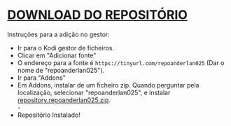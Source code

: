 # <a href="repository.repoanderlan025.zip">DOWNLOAD DO REPOSITÓRIO</a>

Instruções para a adição no gestor:


<p align="left">
  <ul>
    <li>Ir para o Kodi gestor de ficheiros.</li>
    <li>Clicar em "Adicionar fonte"</li>
    <li>O endereço para a fonte é <code>https://tinyurl.com/repoanderlan025</code> (Dar o nome de "repoanderlan025").</li>
    <li>Ir para "Addons"</li>
    <li>Em Addons, instalar de um ficheiro zip. Quando perguntar pela localização, selecionar "repoanderlan025", e instalar <a href="repository.repoanderlan025.zip">repository.repoanderlan025.zip</a>.</li>
    -
    <li>Repositório Instalado!</li>
    
</ul>

                                      
                                       

</p>


